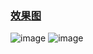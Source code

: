 ### [效果图](https://github.com/aic1999/Picture/blob/master/Android/poplist/poplist.gif)
![image](https://github.com/aic1999/Picture//master/Android/poplist/p1.png)
![image](https://github.com/aic1999/Picture/blob/master/Android/poplist/poplist.gif)